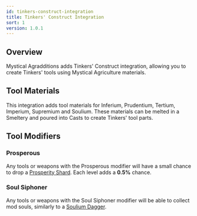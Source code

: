 ```yaml
---
id: tinkers-construct-integration
title: Tinkers' Construct Integration
sort: 1
version: 1.0.1
---
```


## Overview

Mystical Agradditions adds Tinkers' Construct integration, allowing you to create Tinkers' tools using Mystical Agriculture materials.

## Tool Materials

This integration adds tool materials for Inferium, Prudentium, Tertium, Imperium, Supremium and Soulium. These materials can be melted in a Smeltery and poured into Casts to create Tinkers' tool parts.

## Tool Modifiers
### Prosperous

Any tools or weapons with the Prosperous modifier will have a small chance to drop a [Prosperity Shard](../../mysticalagriculture/items/prosperity-shard.md). Each level adds a **0.5%** chance.

### Soul Siphoner

Any tools or weapons with the Soul Siphoner modifier will be able to collect mod souls, similarly to a [Soulium Dagger](../../mysticalagriculture/items/soulium-dagger.md).
